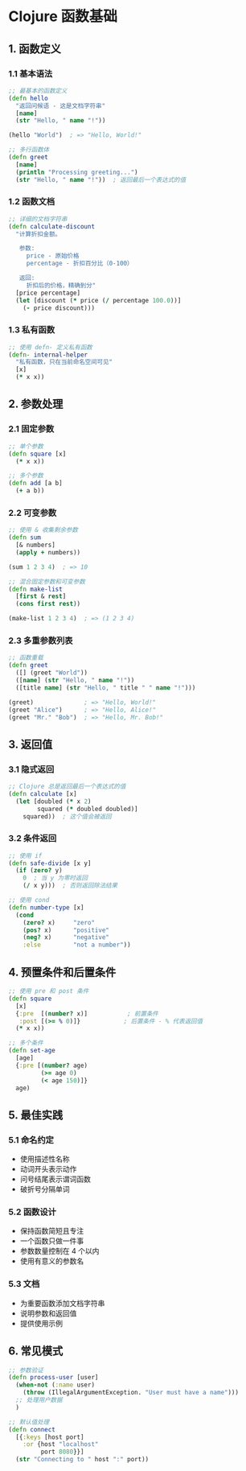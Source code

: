 # Clojure 函数基础

## 1. 函数定义

### 1.1 基本语法

```clj
;; 最基本的函数定义
(defn hello
  "返回问候语 - 这是文档字符串"
  [name]
  (str "Hello, " name "!"))

(hello "World")  ; => "Hello, World!"

;; 多行函数体
(defn greet
  [name]
  (println "Processing greeting...")
  (str "Hello, " name "!"))  ; 返回最后一个表达式的值
```

### 1.2 函数文档

```clj
;; 详细的文档字符串
(defn calculate-discount
  "计算折扣金额。

   参数:
     price - 原始价格
     percentage - 折扣百分比（0-100）

   返回:
     折扣后的价格，精确到分"
  [price percentage]
  (let [discount (* price (/ percentage 100.0))]
    (- price discount)))
```

### 1.3 私有函数

```clj
;; 使用 defn- 定义私有函数
(defn- internal-helper
  "私有函数，只在当前命名空间可见"
  [x]
  (* x x))
```

## 2. 参数处理

### 2.1 固定参数

```clj
;; 单个参数
(defn square [x]
  (* x x))

;; 多个参数
(defn add [a b]
  (+ a b))
```

### 2.2 可变参数

```clj
;; 使用 & 收集剩余参数
(defn sum
  [& numbers]
  (apply + numbers))

(sum 1 2 3 4)  ; => 10

;; 混合固定参数和可变参数
(defn make-list
  [first & rest]
  (cons first rest))

(make-list 1 2 3 4)  ; => (1 2 3 4)
```

### 2.3 多重参数列表

```clj
;; 函数重载
(defn greet
  ([] (greet "World"))
  ([name] (str "Hello, " name "!"))
  ([title name] (str "Hello, " title " " name "!")))

(greet)              ; => "Hello, World!"
(greet "Alice")      ; => "Hello, Alice!"
(greet "Mr." "Bob")  ; => "Hello, Mr. Bob!"
```

## 3. 返回值

### 3.1 隐式返回

```clj
;; Clojure 总是返回最后一个表达式的值
(defn calculate [x]
  (let [doubled (* x 2)
        squared (* doubled doubled)]
    squared))  ; 这个值会被返回
```

### 3.2 条件返回

```clj
;; 使用 if
(defn safe-divide [x y]
  (if (zero? y)
    0  ; 当 y 为零时返回
    (/ x y)))  ; 否则返回除法结果

;; 使用 cond
(defn number-type [x]
  (cond
    (zero? x)     "zero"
    (pos? x)      "positive"
    (neg? x)      "negative"
    :else         "not a number"))
```

## 4. 预置条件和后置条件

```clj
;; 使用 pre 和 post 条件
(defn square
  [x]
  {:pre  [(number? x)]           ; 前置条件
   :post [(>= % 0)]}            ; 后置条件 - % 代表返回值
  (* x x))

;; 多个条件
(defn set-age
  [age]
  {:pre [(number? age)
         (>= age 0)
         (< age 150)]}
  age)
```

## 5. 最佳实践

### 5.1 命名约定

- 使用描述性名称
- 动词开头表示动作
- 问号结尾表示谓词函数
- 破折号分隔单词

### 5.2 函数设计

- 保持函数简短且专注
- 一个函数只做一件事
- 参数数量控制在 4 个以内
- 使用有意义的参数名

### 5.3 文档

- 为重要函数添加文档字符串
- 说明参数和返回值
- 提供使用示例

## 6. 常见模式

```clj
;; 参数验证
(defn process-user [user]
  (when-not (:name user)
    (throw (IllegalArgumentException. "User must have a name")))
  ;; 处理用户数据
  )

;; 默认值处理
(defn connect
  [{:keys [host port]
    :or {host "localhost"
         port 8080}}]
  (str "Connecting to " host ":" port))
```
